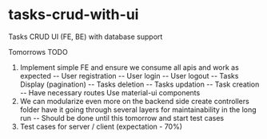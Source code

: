 # tasks-crud-with-ui
Tasks CRUD UI (FE, BE) with database support

Tomorrows TODO
1. Implement simple FE and ensure we consume all apis
and work as expected
  -- User registration
  -- User login
  -- User logout
  -- Tasks Display (pagination)
  -- Tasks deletion
  -- Tasks updation
  -- Task creation
  -- Have necessary routes
Use material-ui components
2. We can modularize even more on the backend side
create controllers folder
have it going through several layers for maintainability
in the long run
-- Should be done until this tomorrow and start test cases
3. Test cases for server / client (expectation - 70%)
